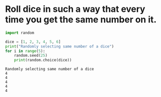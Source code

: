 # Roll dice in such a way that every time you get the same number on it.


```python
import random

dice = [1, 2, 3, 4, 5, 6]
print("Randomly selecting same number of a dice")
for i in range(5):
    random.seed(25)
    print(random.choice(dice))
```

    Randomly selecting same number of a dice
    4
    4
    4
    4
    4
    


```python

```
